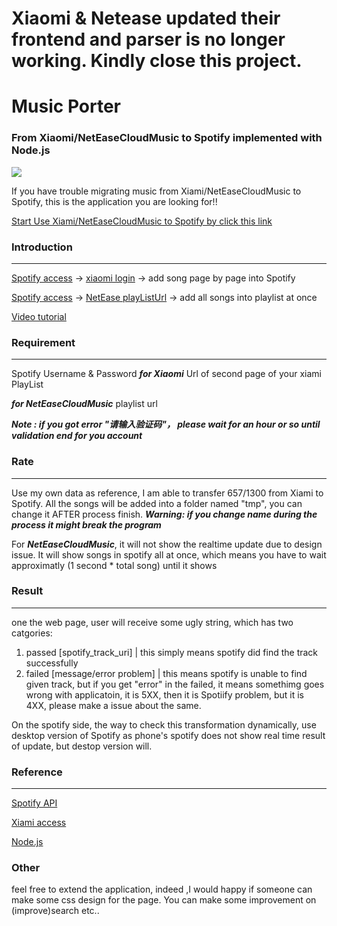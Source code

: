# Xiaomi & Netease updated their frontend and parser is no longer working. Kindly close this project. 

# Music Porter

### From Xiaomi/NetEaseCloudMusic to Spotify implemented with Node.js

![](https://upload-images.jianshu.io/upload_images/4457561-ef588ad60e2dae00.png)

If you have trouble migrating music from Xiami/NetEaseCloudMusic to Spotify,
this is the application you are looking for!!

[Start Use Xiami/NetEaseCloudMusic to Spotify by click this link](https://still-brushlands-47642.herokuapp.com/)

### Introduction

---

[Spotify access](https://developer.spotify.com/web-api/authorization-guide/) -> [xiaomi login](http://www.xiami.com/) -> add song page by page into Spotify

[Spotify access](https://developer.spotify.com/web-api/authorization-guide/) -> [NetEase playListUrl]() -> add all songs into playlist at once

[Video tutorial](https://youtu.be/gtFL4aW6IWc)

### Requirement

---

Spotify Username & Password
**_for Xiaomi_**
Url of second page of your xiami PlayList

**_for NetEaseCloudMusic_**
playlist url

**_Note : if you got error "请输入验证码"， please wait for an hour or so until validation end for you account_**

### Rate

---

Use my own data as reference, I am able to transfer 657/1300 from Xiami to Spotify.
All the songs will be added into a folder named "tmp", you can change it AFTER process finish.
**_Warning: if you change name during the process it might break the program_**

For **_NetEaseCloudMusic_**, it will not show the realtime update due to design issue.
It will show songs in spotify all at once, which means you have to wait approximatly (1 second \* total song) until it shows

### Result

---

one the web page, user will receive some ugly string, which has two catgories:

1. passed [spotify_track_uri] | this simply means spotify did find the track successfully
2. failed [message/error problem] | this means spotify is unable to find given track, but if you get "error" in the failed, it means somethimg goes wrong with applicatoin, it is 5XX, then it is Spotiify problem, but it is 4XX, please make a issue about the same.

On the spotify side, the way to check this transformation dynamically, use desktop version of Spotify as phone's spotify does not show real time result of update, but destop version will.

### Reference

---

[Spotify API](https://developer.spotify.com/web-api/)

[Xiami access](https://github.com/ovo4096/node-xiami-api/blob/master/src/crawler.js)

[Node.js](https://nodejs.org/en/)

### Other

feel free to extend the application, indeed ,I would happy if someone can make some css design for the page.
You can make some improvement on (improve)search etc..
